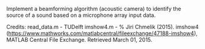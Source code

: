 Implement a beamforming algorithm (acoustic camera) to identify the source of a sound based on a microphone array input data.

Credits: 
read_data.m - TUDelft
imshow4.m   - % Jiri Chmelik (2015). imshow4 (https://www.mathworks.com/matlabcentral/fileexchange/47188-imshow4), MATLAB Central File Exchange. Retrieved March 01, 2015.